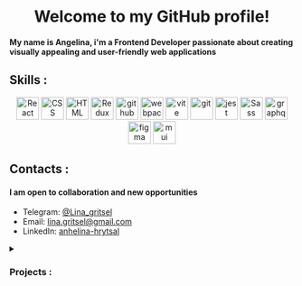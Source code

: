 
<div align="center">
  
# Welcome to my GitHub profile!
  
</div>

#### My name is Angelina, i'm a Frontend Developer passionate about creating visually appealing and user-friendly web applications

## Skills :
<div align="center">
  <img src="https://img.shields.io/badge/-React-000000?style=for-the-badge&logo=react&logoColor=0000000" alt="React" height="40px">
  <img src="https://img.shields.io/badge/-typescript-000000?style=for-the-badge&logo=typescript&&logoColor=0000000" alt="CSS" height="40px">
  <img src="https://img.shields.io/badge/-javascript-000000?style=for-the-badge&logo=javascript&&logoColor=0000000" alt="HTML" height="40px">
  <img src="https://img.shields.io/badge/-Redux-000000?style=for-the-badge&logo=redux&logoColor=blueviolet" alt="Redux" height="40px">
  <img src="https://img.shields.io/badge/-github-000000?style=for-the-badge&logo=github&logoColor=0000000" alt="github" height="40px">
  <img src="https://img.shields.io/badge/-webpack-000000?style=for-the-badge&logo=webpack&&logoColor=0000000" alt="webpack" height="40px">
  <img src="https://img.shields.io/badge/-vite-000000?style=for-the-badge&logo=vite&&logoColor=0000000" alt="vite" height="40px">
  <img src="https://img.shields.io/badge/-git-000000?style=for-the-badge&logo=git&&logoColor=0000000" alt="git" height="40px">
  <img src="https://img.shields.io/badge/-jest-000000?style=for-the-badge&logo=jest&&logoColor=critical" alt="jest" height="40px">
  <img src="https://img.shields.io/badge/-sass-000000?style=for-the-badge&logo=Sass&&logoColor=0000000" alt="Sass" height="40px">
  <img src="https://img.shields.io/badge/-graphql-000000?style=for-the-badge&logo=graphql&&logoColor=ff69b4" alt="graphql" height="40px">
  <img src="https://img.shields.io/badge/-figma-000000?style=for-the-badge&logo=figma&&logoColor=orange" alt="figma" height="40px">
  <img src="https://img.shields.io/badge/-mui-000000?style=for-the-badge&logo=mui&&logoColor=0000000" alt="mui" height="40px">
</div>

<!-- ## My Stats :
  <div height="90px"> 
  
  ![React's GitHub stats](https://github-readme-stats.vercel.app/api?username=lina-gritsel&show_icons=true&theme=vision-friendly-dark)
  [![Top Langs](https://github-readme-stats.vercel.app/api/top-langs/?username=lina-gritsel&layout=compact&theme=vision-friendly-dark)](https://github.com/lina-gritsel/github-readme-stats)

</div> -->
 
  ## Contacts :
  #### I am open to collaboration and new opportunities
  
  - Telegram: [@Lina_gritsel](https://t.me/Lina_gritsel)
  - Email: [lina.gritsel@gmail.com](mailto:lina.gritsel@gmail.com)
  - LinkedIn: [anhelina-hrytsal](https://www.linkedin.com/in/anhelina-hrytsal/)

<details> 
  <summary><h3>Projects :</h3></summary>
    <p>  
      
* Clone Social-network: [Social-network](https://social-network-6bm4-git-development-lina-gritsel.vercel.app/)
  ([Source code](https://github.com/lina-gritsel/social-network))
* GraphiQL-app: [GraphiQL](https://graphiql-app-rs-school.vercel.app/)
  ([Source code](https://github.com/lina-gritsel/graphiql-app))
* Online-store app: [Online-store](https://pashashchuka-linagritsel-online-store.netlify.app/)
  ([Source code](https://github.com/lina-gritsel/online-store))
* Job-search app: [Job-search](https://startup-summer-3hlu-l6fwk2myz-lina-gritsel.vercel.app/)
  ([Source code](https://github.com/lina-gritsel/job-search-app))
  </p>
</details>
